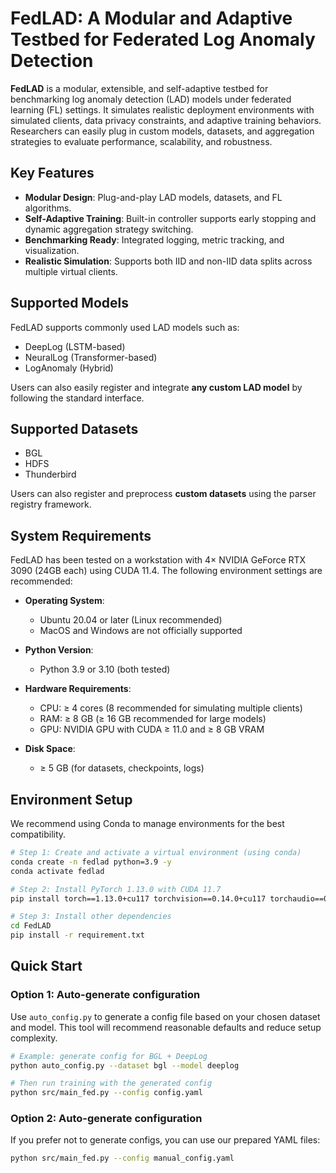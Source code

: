# FedLAD: A Modular and Adaptive Testbed for Federated Log Anomaly Detection

**FedLAD** is a modular, extensible, and self-adaptive testbed for benchmarking log anomaly detection (LAD) models under federated learning (FL) settings. It simulates realistic deployment environments with simulated clients, data privacy constraints, and adaptive training behaviors. Researchers can easily plug in custom models, datasets, and aggregation strategies to evaluate performance, scalability, and robustness.

## Key Features

- **Modular Design**: Plug-and-play LAD models, datasets, and FL algorithms.
- **Self-Adaptive Training**: Built-in controller supports early stopping and dynamic aggregation strategy switching.
- **Benchmarking Ready**: Integrated logging, metric tracking, and visualization.
- **Realistic Simulation**: Supports both IID and non-IID data splits across multiple virtual clients.

## Supported Models

FedLAD supports commonly used LAD models such as:
- DeepLog (LSTM-based)
- NeuralLog (Transformer-based)
- LogAnomaly (Hybrid)

Users can also easily register and integrate **any custom LAD model** by following the standard interface.

## Supported Datasets

- BGL
- HDFS
- Thunderbird

Users can also register and preprocess **custom datasets** using the parser registry framework.

## System Requirements

FedLAD has been tested on a workstation with 4× NVIDIA GeForce RTX 3090 (24GB each) using CUDA 11.4. The following environment settings are recommended:

- **Operating System**:
  - Ubuntu 20.04 or later (Linux recommended)
  - MacOS and Windows are not officially supported

- **Python Version**:  
  - Python 3.9 or 3.10 (both tested)

- **Hardware Requirements**:
  - CPU: ≥ 4 cores (8 recommended for simulating multiple clients)
  - RAM: ≥ 8 GB (≥ 16 GB recommended for large models)
  - GPU: NVIDIA GPU with CUDA ≥ 11.0 and ≥ 8 GB VRAM

- **Disk Space**:  
  - ≥ 5 GB (for datasets, checkpoints, logs)


## Environment Setup

We recommend using Conda to manage environments for the best compatibility.

```bash
# Step 1: Create and activate a virtual environment (using conda)
conda create -n fedlad python=3.9 -y
conda activate fedlad

# Step 2: Install PyTorch 1.13.0 with CUDA 11.7
pip install torch==1.13.0+cu117 torchvision==0.14.0+cu117 torchaudio==0.13.0 --extra-index-url https://download.pytorch.org/whl/cu117

# Step 3: Install other dependencies
cd FedLAD
pip install -r requirement.txt
```

## Quick Start

### Option 1: Auto-generate configuration

Use `auto_config.py` to generate a config file based on your chosen dataset and model. This tool will recommend reasonable defaults and reduce setup complexity.

```bash
# Example: generate config for BGL + DeepLog
python auto_config.py --dataset bgl --model deeplog

# Then run training with the generated config
python src/main_fed.py --config config.yaml
```

### Option 2: Auto-generate configuration

If you prefer not to generate configs, you can use our prepared YAML files:

```bash
python src/main_fed.py --config manual_config.yaml
